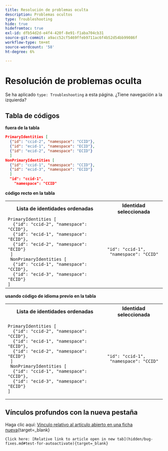 ```yaml
---
title: Resolución de problemas oculta
description: Problemas ocultos
type: Troubleshooting
hide: true
hidefromtoc: true
exl-id: dfb54d2d-e4f4-420f-8e91-f1aba704cb31
source-git-commit: a9acc52cf5469ffeb9711ac6f4b52d54bb99086f
workflow-type: tm+mt
source-wordcount: '58'
ht-degree: 6%

---
```


# Resolución de problemas oculta

Se ha aplicado `type: Troubleshooting` a esta página. ¿Tiene navegación a la izquierda?

## Tabla de códigos

**fuera de la tabla**

```json
PrimaryIdentities [
  {"id": "ccid-2", "namespace": "CCID"},
  {"id": "ecid-1", "namespace": "ECID"},
  {"id": "ecid-2", "namespace": "ECID"}
  ]
NonPrimaryIdentities [
  {"id": "ccid-1", "namespace": "CCID"},
  {"id": "ecid-3", "namespace": "ECID"}
  ]
  "id": "ccid-1",
    "namespace": "CCID"
```

**código recto en la tabla**

<table>
    <tr>
      <th>Lista de identidades ordenadas</th>
      <th>Identidad seleccionada</th>
    </tr>
    <tr>
      <td><code>PrimaryIdentities [<br/>&nbsp;&nbsp;{"id": "ccid-2", "namespace": "CCID"},<br/>&nbsp;&nbsp;{"id": "ecid-1", "namespace": "ECID"},<br/>&nbsp;&nbsp;{"id": "ecid-2", "namespace": "ECID"}<br/>&nbsp;]<br/>&nbsp;NonPrimaryIdentities [<br/>&nbsp;&nbsp;{"id": "ccid-1", "namespace": "CCID"},<br/>&nbsp;&nbsp;{"id": "ecid-3", "namespace": "ECID"}<br/>]</code> </td>
      <td><code>"id": "ccid-1",<br/>&nbsp;"namespace": "CCID"</code> </td>
    </tr>
  </table>

**usando código de idioma previo en la tabla**

<table>
    <tr>
      <th>Lista de identidades ordenadas</th>
      <th>Identidad seleccionada</th>
    </tr>
    <tr>
      <td><pre lang="json"><code>PrimaryIdentities [<br/>&nbsp;&nbsp;{"id": "ccid-2", "namespace": "CCID"},<br/>&nbsp;&nbsp;{"id": "ecid-1", "namespace": "ECID"},<br/>&nbsp;&nbsp;{"id": "ecid-2", "namespace": "ECID"}<br/>&nbsp;]<br/>&nbsp;NonPrimaryIdentities [<br/>&nbsp;&nbsp;{"id": "ccid-1", "namespace": "CCID"},<br/>&nbsp;&nbsp;{"id": "ecid-3", "namespace": "ECID"}<br/>]</pre></code> </td>
      <td><pre lang="json"><code>"id": "ccid-1",<br/>&nbsp;"namespace": "CCID"</pre></code> </td>
    </tr>
  </table>

## Vínculos profundos con la nueva pestaña

Haga clic aquí: [Vínculo relativo al artículo abierto en una ficha nueva](hidden/bug-fixes.md#test-for-autoactivate){target=_blank}

```
Click here: [Relative link to article open in new tab](hidden/bug-fixes.md#test-for-autoactivate){target=_blank}
```
